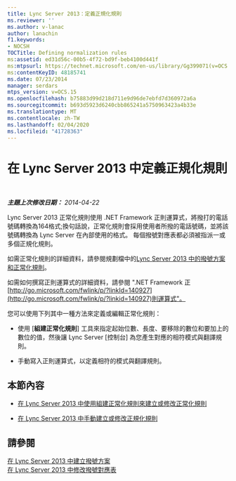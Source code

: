 ```yaml
---
title: Lync Server 2013：定義正規化規則
ms.reviewer: ''
ms.author: v-lanac
author: lanachin
f1.keywords:
- NOCSH
TOCTitle: Defining normalization rules
ms:assetid: ed31d56c-00b5-4f72-bd9f-beb4100d441f
ms:mtpsurl: https://technet.microsoft.com/en-us/library/Gg399071(v=OCS.15)
ms:contentKeyID: 48185741
ms.date: 07/23/2014
manager: serdars
mtps_version: v=OCS.15
ms.openlocfilehash: b75883d99d218d711e9d96de7ebfd7d360972a6a
ms.sourcegitcommit: b693d5923d6240cbb865241a5750963423a4b33e
ms.translationtype: MT
ms.contentlocale: zh-TW
ms.lasthandoff: 02/04/2020
ms.locfileid: "41728363"
---
```

<div data-xmlns="http://www.w3.org/1999/xhtml">

<div class="topic" data-xmlns="http://www.w3.org/1999/xhtml" data-msxsl="urn:schemas-microsoft-com:xslt" data-cs="http://msdn.microsoft.com/en-us/">

<div data-asp="http://msdn2.microsoft.com/asp">

# <a name="defining-normalization-rules-in-lync-server-2013"></a>在 Lync Server 2013 中定義正規化規則

</div>

<div id="mainSection">

<div id="mainBody">

<span> </span>

_**主題上次修改日期：** 2014-04-22_

Lync Server 2013 正常化規則使用 .NET Framework 正則運算式，將撥打的電話號碼轉換為164格式;換句話說，正常化規則會採用使用者所撥的電話號碼，並將該號碼轉換為 Lync Server 在內部使用的格式。 每個撥號對應表都必須被指派一或多個正規化規則。

如需正常化規則的詳細資料，請參閱規劃檔中的[Lync Server 2013 中的撥號方案和正常化規則](lync-server-2013-dial-plans-and-normalization-rules.md)。

如需如何撰寫正則運算式的詳細資料，請參閱 ".NET Framework 正[http://go.microsoft.com/fwlink/p/?linkId=140927](http://go.microsoft.com/fwlink/p/?linkid=140927)則運算式"。

您可以使用下列其中一種方法來定義或編輯正常化規則：

  - 使用 [**組建正常化規則**] 工具來指定起始位數、長度、要移除的數位和要加上的數位的值，然後讓 Lync Server [控制台] 為您產生對應的相符模式與翻譯規則。

  - 手動寫入正則運算式，以定義相符的模式與翻譯規則。

<div>

## <a name="in-this-section"></a>本節內容

  - [在 Lync Server 2013 中使用組建正常化規則來建立或修改正常化規則](lync-server-2013-create-or-modify-a-normalization-rule-by-using-build-a-normalization-rule.md)

  - [在 Lync Server 2013 中手動建立或修改正規化規則](lync-server-2013-create-or-modify-a-normalization-rule-manually.md)

</div>

<div>

## <a name="see-also"></a>請參閱


[在 Lync Server 2013 中建立撥號方案](lync-server-2013-create-a-dial-plan.md)  
[在 Lync Server 2013 中修改撥號對應表](lync-server-2013-modify-a-dial-plan.md)  
  

</div>

</div>

<span> </span>

</div>

</div>

</div>

